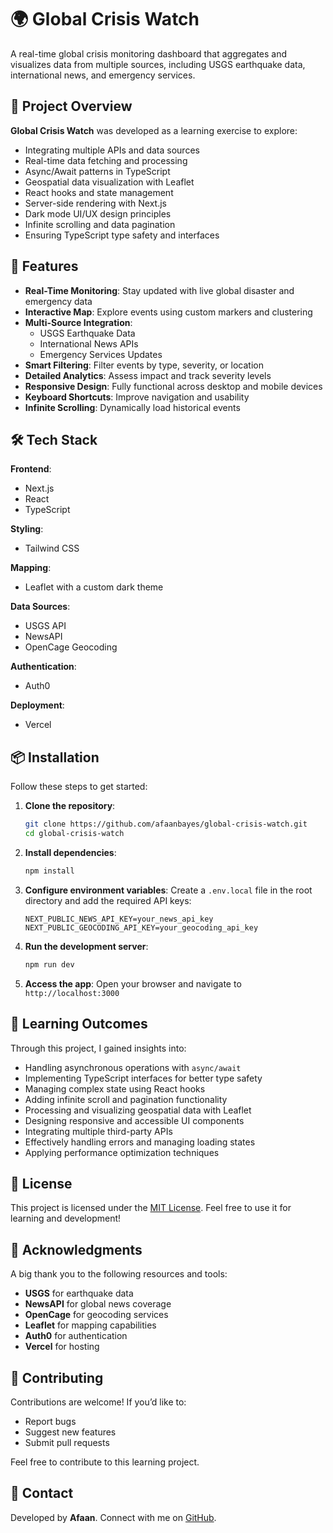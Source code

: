 # 🌍 Global Crisis Watch

A real-time global crisis monitoring dashboard that aggregates and visualizes data from multiple sources, including USGS earthquake data, international news, and emergency services.



## 🎯 Project Overview

**Global Crisis Watch** was developed as a learning exercise to explore:
- Integrating multiple APIs and data sources
- Real-time data fetching and processing
- Async/Await patterns in TypeScript
- Geospatial data visualization with Leaflet
- React hooks and state management
- Server-side rendering with Next.js
- Dark mode UI/UX design principles
- Infinite scrolling and data pagination
- Ensuring TypeScript type safety and interfaces

## 🚀 Features

- **Real-Time Monitoring**: Stay updated with live global disaster and emergency data
- **Interactive Map**: Explore events using custom markers and clustering
- **Multi-Source Integration**:
  - USGS Earthquake Data
  - International News APIs
  - Emergency Services Updates
- **Smart Filtering**: Filter events by type, severity, or location
- **Detailed Analytics**: Assess impact and track severity levels
- **Responsive Design**: Fully functional across desktop and mobile devices
- **Keyboard Shortcuts**: Improve navigation and usability
- **Infinite Scrolling**: Dynamically load historical events

## 🛠️ Tech Stack

**Frontend**:
- Next.js
- React
- TypeScript

**Styling**:
- Tailwind CSS

**Mapping**:
- Leaflet with a custom dark theme

**Data Sources**:
- USGS API
- NewsAPI
- OpenCage Geocoding

**Authentication**:
- Auth0

**Deployment**:
- Vercel

## 📦 Installation

Follow these steps to get started:

1. **Clone the repository**:
   ```bash
   git clone https://github.com/afaanbayes/global-crisis-watch.git
   cd global-crisis-watch
   ```

2. **Install dependencies**:
   ```bash
   npm install
   ```

3. **Configure environment variables**:
   Create a `.env.local` file in the root directory and add the required API keys:
   ```env
   NEXT_PUBLIC_NEWS_API_KEY=your_news_api_key
   NEXT_PUBLIC_GEOCODING_API_KEY=your_geocoding_api_key
   ```

4. **Run the development server**:
   ```bash
   npm run dev
   ```

5. **Access the app**:
   Open your browser and navigate to `http://localhost:3000`

## 🧠 Learning Outcomes

Through this project, I gained insights into:
- Handling asynchronous operations with `async/await`
- Implementing TypeScript interfaces for better type safety
- Managing complex state using React hooks
- Adding infinite scroll and pagination functionality
- Processing and visualizing geospatial data with Leaflet
- Designing responsive and accessible UI components
- Integrating multiple third-party APIs
- Effectively handling errors and managing loading states
- Applying performance optimization techniques

## 📝 License

This project is licensed under the [MIT License](./LICENSE). Feel free to use it for learning and development!

## 🙏 Acknowledgments

A big thank you to the following resources and tools:
- **USGS** for earthquake data
- **NewsAPI** for global news coverage
- **OpenCage** for geocoding services
- **Leaflet** for mapping capabilities
- **Auth0** for authentication
- **Vercel** for hosting

## 🤝 Contributing

Contributions are welcome! If you’d like to:
- Report bugs
- Suggest new features
- Submit pull requests

Feel free to contribute to this learning project.

## 📧 Contact

Developed by **Afaan**. Connect with me on [GitHub](https://github.com/trulynotafan).
